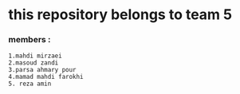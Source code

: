 # this repository belongs to team 5

### members :
    1.mahdi mirzaei
    2.masoud zandi
    3.parsa ahmary pour
    4.mamad mahdi farokhi
    5. reza amin 


